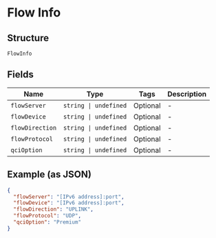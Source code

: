 
# Flow Info

## Structure

`FlowInfo`

## Fields

| Name | Type | Tags | Description |
|  --- | --- | --- | --- |
| `flowServer` | `string \| undefined` | Optional | - |
| `flowDevice` | `string \| undefined` | Optional | - |
| `flowDirection` | `string \| undefined` | Optional | - |
| `flowProtocol` | `string \| undefined` | Optional | - |
| `qciOption` | `string \| undefined` | Optional | - |

## Example (as JSON)

```json
{
  "flowServer": "[IPv6 address]:port",
  "flowDevice": "[IPv6 address]:port",
  "flowDirection": "UPLINK",
  "flowProtocol": "UDP",
  "qciOption": "Premium"
}
```

